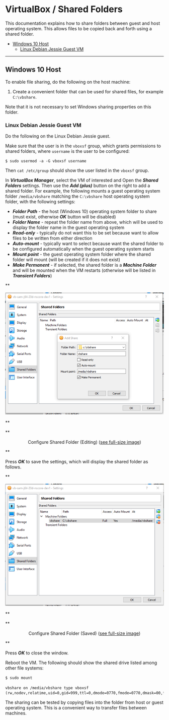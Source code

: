 # VirtualBox / Shared Folders #

This documentation explains how to share folders between guest and host operating system.
This allows files to be copied back and forth using a shared folder.

* [Windows 10 Host](#windows-10-host)
	+ [Linux Debian Jessie Guest VM](#linux-debian-jessie-guest-vm)
	
----

## Windows 10 Host ##

To enable file sharing, do the following on the host machine:

1. Create a convenient folder that can be used for shared files, for example `C:\vbshare`.

Note that it is not necessary to set Windows sharing properties on this folder.

### Linux Debian Jessie Guest VM ###

Do the following on the Linux Debian Jessie guest.

Make sure that the user is in the `vboxsf` group, which grants permissions to shared folders,
where `username` is the user to be configured:

```
$ sudo usermod -a -G vboxsf username
```

Then `cat /etc/group` should show the user listed in the `vboxsf` group.

In ***VirtualBox Manager***, select the VM of interested and Open the ***Shared Folders*** settings.
Then use the ***Add (plus)*** button on the right to add a shared folder.
For example, the following mounts a guest operating system folder `/media/vbshare`
matching the `C:\vbshare` host operating system folder, with the following settings:

* ***Folder Path*** - the host (Windows 10) operating system folder to share (must exist, otherwise ***OK*** button will be disabled)
* ***Folder Name*** - repeat the folder name from above, which will be used to display the folder name in the guest operating system
* ***Read-only*** - typically do not want this to be set because want to allow files to be written from either direction
* ***Auto-mount*** - typically want to select because want the shared folder to be configured automatically when the guest operating system starts
* ***Mount point*** - the guest operating system folder where the shared folder will mount (will be created if it does not exist)
* ***Make Permanent*** - if selected, the shared folder is a ***Machine Folder*** and will be mounted when the VM restarts
(otherwise will be listed in ***Transient Folders***)

**<p style="text-align: center;">
![win-linux-shared-folders1](images/win-linux-shared-folders1.png)
</p>**

**<p style="text-align: center;">
Configure Shared Folder (Editing) (<a href="../images/win-linux-shared-folders1.png">see full-size image</a>)
</p>**

Press ***OK*** to save the settings, which will display the shared folder as follows.

**<p style="text-align: center;">
![win-linux-shared-folders2](images/win-linux-shared-folders2.png)
</p>**

**<p style="text-align: center;">
Configure Shared Folder (Saved) (<a href="../images/win-linux-shared-folders2.png">see full-size image</a>)
</p>**

Press ***OK*** to close the window.

Reboot the VM.  The following should show the shared drive listed among other file systems:

```
$ sudo mount

vbshare on /media/vbshare type vboxsf (rw,nodev,relatime,uid=0,gid=999,ttl=0,dmode=0770,fmode=0770,dmask=00,fmask=00,tag=VBoxAutomounter)
```

The sharing can be tested by copying files into the folder from host or guest operating system.
This is a convenient way to transfer files between machines.
